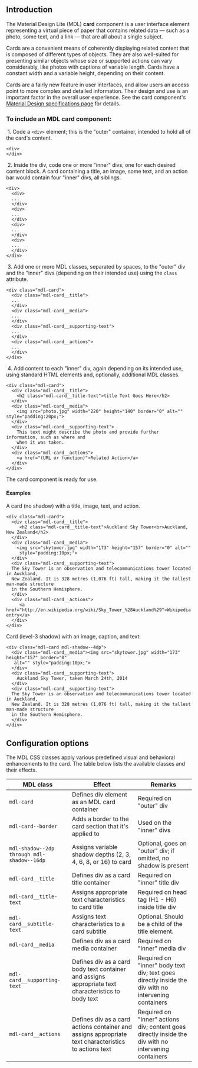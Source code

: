 <h2 id="introduction">Introduction</h2>

<p>The Material Design Lite (MDL) <strong>card</strong> component is a user interface element representing a virtual piece of paper that contains related data &mdash; such as a photo, some text, and a link &mdash; that are all about a single subject.</p>

<p>Cards are a convenient means of coherently displaying related content that is composed of different types of objects. They are also well-suited for presenting similar objects whose size or supported actions can vary considerably, like photos with captions of variable length. Cards have a constant width and a variable height, depending on their content.</p>

<p>Cards are a fairly new feature in user interfaces, and allow users an access point to more complex and detailed information. Their design and use is an important factor in the overall user experience. See the card component's <a href="http://www.google.com/design/spec/components/cards.html">Material Design specifications page</a> for details.</p>

<h3 id="to-include-an-mdl-%2A%2Acard%2A%2A-component%3A">To include an MDL <strong>card</strong> component:</h3>

<p>&nbsp;1. Code a <code>&lt;div&gt;</code> element; this is the "outer" container, intended to hold all of the card's content.</p>

<pre><code class="html">&lt;div&gt;
&lt;/div&gt;
</code></pre>

<p>&nbsp;2. Inside the div, code one or more "inner" divs, one for each desired content block. A card containing a title, an image, some text, and an action bar would contain four "inner" divs, all siblings.</p>

<pre><code class="html">&lt;div&gt;
  &lt;div&gt;
  ...
  &lt;/div&gt;
  &lt;div&gt;
  ...
  &lt;/div&gt;
  &lt;div&gt;
  ...
  &lt;/div&gt;
  &lt;div&gt;
  ...
  &lt;/div&gt;
&lt;/div&gt;
</code></pre>

<p>&nbsp;3. Add one or more MDL classes, separated by spaces, to the "outer" div and the "inner" divs (depending on their intended use) using the <code>class</code> attribute.</p>

<pre><code class="html">&lt;div class="mdl-card"&gt;
  &lt;div class="mdl-card__title"&gt;
  ...
  &lt;/div&gt;
  &lt;div class="mdl-card__media"&gt;
  ...
  &lt;/div&gt;
  &lt;div class="mdl-card__supporting-text"&gt;
  ...
  &lt;/div&gt;
  &lt;div class="mdl-card__actions"&gt;
  ...
  &lt;/div&gt;
&lt;/div&gt;
</code></pre>

<p>&nbsp;4. Add content to each "inner" div, again depending on its intended use, using standard HTML elements and, optionally, additional MDL classes.</p>

<pre><code class="html">&lt;div class="mdl-card"&gt;
  &lt;div class="mdl-card__title"&gt;
    &lt;h2 class="mdl-card__title-text"&gt;title Text Goes Here&lt;/h2&gt;
  &lt;/div&gt;
  &lt;div class="mdl-card__media"&gt;
    &lt;img src="photo.jpg" width="220" height="140" border="0" alt="" style="padding:20px;"&gt;
  &lt;/div&gt;
  &lt;div class="mdl-card__supporting-text"&gt;
    This text might describe the photo and provide further information, such as where and
    when it was taken.
  &lt;/div&gt;
  &lt;div class="mdl-card__actions"&gt;
    &lt;a href="(URL or function)"&gt;Related Action&lt;/a&gt;
  &lt;/div&gt;
&lt;/div&gt;
</code></pre>

<p>The card component is ready for use.</p>

<h4 id="examples">Examples</h4>

<p>A card (no shadow) with a title, image, text, and action.</p>

<pre><code class="html">&lt;div class="mdl-card"&gt;
  &lt;div class="mdl-card__title"&gt;
     &lt;h2 class="mdl-card__title-text"&gt;Auckland Sky Tower&lt;br&gt;Auckland, New Zealand&lt;/h2&gt;
  &lt;/div&gt;
  &lt;div class="mdl-card__media"&gt;
    &lt;img src="skytower.jpg" width="173" height="157" border="0" alt=""
     style="padding:10px;"&gt;
  &lt;/div&gt;
  &lt;div class="mdl-card__supporting-text"&gt;
  The Sky Tower is an observation and telecommunications tower located in Auckland,
  New Zealand. It is 328 metres (1,076 ft) tall, making it the tallest man-made structure
  in the Southern Hemisphere.
  &lt;/div&gt;
  &lt;div class="mdl-card__actions"&gt;
     &lt;a href="http://en.wikipedia.org/wiki/Sky_Tower_%28Auckland%29"&gt;Wikipedia entry&lt;/a&gt;
  &lt;/div&gt;
&lt;/div&gt;
</code></pre>

<p>Card (level-3 shadow) with an image, caption, and text:</p>

<pre><code class="html">&lt;div class="mdl-card mdl-shadow--4dp"&gt;
  &lt;div class="mdl-card__media"&gt;&lt;img src="skytower.jpg" width="173" height="157" border="0"
   alt="" style="padding:10px;"&gt;
  &lt;/div&gt;
  &lt;div class="mdl-card__supporting-text"&gt;
    Auckland Sky Tower, taken March 24th, 2014
  &lt;/div&gt;
  &lt;div class="mdl-card__supporting-text"&gt;
  The Sky Tower is an observation and telecommunications tower located in Auckland,
  New Zealand. It is 328 metres (1,076 ft) tall, making it the tallest man-made structure
  in the Southern Hemisphere.
  &lt;/div&gt;
&lt;/div&gt;
</code></pre>

<h2 id="configuration-options">Configuration options</h2>

<p>The MDL CSS classes apply various predefined visual and behavioral enhancements to the card. The table below lists the available classes and their effects.</p>

<table>
<thead>
<tr>
  <th>MDL class</th>
  <th>Effect</th>
  <th>Remarks</th>
</tr>
</thead>
<tbody>
<tr>
  <td><code>mdl-card</code></td>
  <td>Defines div element as an MDL card container</td>
  <td>Required on "outer" div</td>
</tr>
<tr>
  <td><code>mdl-card--border</code></td>
  <td>Adds a border to the card section that it's applied to</td>
  <td>Used on the "inner" divs</td>
</tr>
<tr>
  <td><code>mdl-shadow--2dp through mdl-shadow--16dp</code></td>
  <td>Assigns variable shadow depths (2, 3, 4, 6, 8, or 16) to card</td>
  <td>Optional, goes on "outer" div; if omitted, no shadow is present</td>
</tr>
<tr>
  <td><code>mdl-card__title</code></td>
  <td>Defines div as a card title container</td>
  <td>Required on "inner" title div</td>
</tr>
<tr>
  <td><code>mdl-card__title-text</code></td>
  <td>Assigns appropriate text characteristics to card title</td>
  <td>Required on head tag (H1 - H6) inside title div</td>
</tr>
<tr>
  <td><code>mdl-card__subtitle-text</code></td>
  <td>Assigns text characteristics to a card subtitle</td>
  <td>Optional. Should be a child of the title element.</td>
</tr>
<tr>
  <td><code>mdl-card__media</code></td>
  <td>Defines div as a card media container</td>
  <td>Required on "inner" media div</td>
</tr>
<tr>
  <td><code>mdl-card__supporting-text</code></td>
  <td>Defines div as a card body text container and assigns appropriate text characteristics to body text</td>
  <td>Required on "inner" body text div; text goes directly inside the div with no intervening containers</td>
</tr>
<tr>
  <td><code>mdl-card__actions</code></td>
  <td>Defines div as a card actions container and assigns appropriate text characteristics to actions text</td>
  <td>Required on "inner" actions div; content goes directly inside the div with no intervening containers</td>
</tr>
</tbody>
</table>
